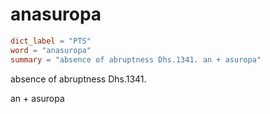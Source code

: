 # anasuropa

``` toml
dict_label = "PTS"
word = "anasuropa"
summary = "absence of abruptness Dhs.1341. an + asuropa"
```

absence of abruptness Dhs.1341.

an \+ asuropa

